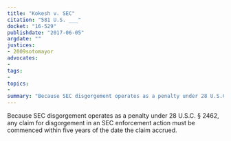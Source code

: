 ```yaml
---
title: "Kokesh v. SEC"
citation: "581 U.S. ___"
docket: "16-529"
publishdate: "2017-06-05"
argdate: ""
justices:
- 2009sotomayor
advocates:
- 
tags:
- 
topics:
- 
summary: "Because SEC disgorgement operates as a penalty under 28 U.S.C. § 2462, any claim for disgorgement in an SEC enforcement action must be commenced within five years of the date the claim accrued."
---
```

Because SEC disgorgement operates as a penalty under 28 U.S.C. § 2462, any claim for disgorgement in an SEC enforcement action must be commenced within five years of the date the claim accrued.

